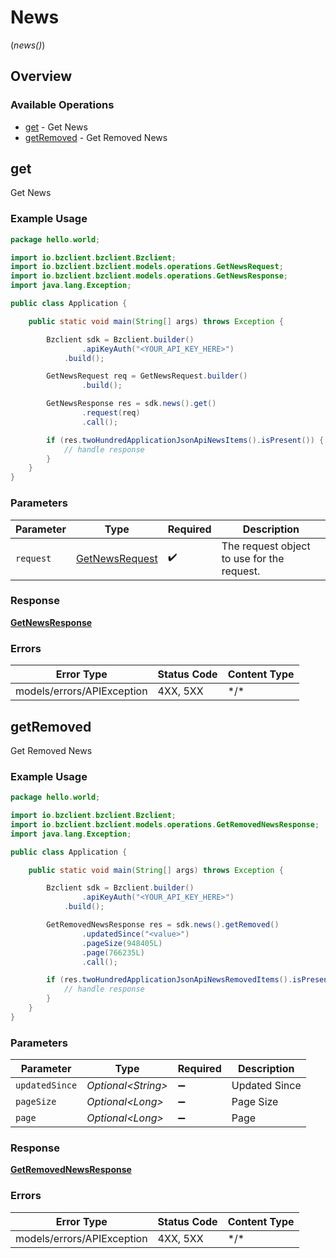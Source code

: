 # News
(*news()*)

## Overview

### Available Operations

* [get](#get) - Get News
* [getRemoved](#getremoved) - Get Removed News

## get

Get News

### Example Usage

```java
package hello.world;

import io.bzclient.bzclient.Bzclient;
import io.bzclient.bzclient.models.operations.GetNewsRequest;
import io.bzclient.bzclient.models.operations.GetNewsResponse;
import java.lang.Exception;

public class Application {

    public static void main(String[] args) throws Exception {

        Bzclient sdk = Bzclient.builder()
                .apiKeyAuth("<YOUR_API_KEY_HERE>")
            .build();

        GetNewsRequest req = GetNewsRequest.builder()
                .build();

        GetNewsResponse res = sdk.news().get()
                .request(req)
                .call();

        if (res.twoHundredApplicationJsonApiNewsItems().isPresent()) {
            // handle response
        }
    }
}
```

### Parameters

| Parameter                                                   | Type                                                        | Required                                                    | Description                                                 |
| ----------------------------------------------------------- | ----------------------------------------------------------- | ----------------------------------------------------------- | ----------------------------------------------------------- |
| `request`                                                   | [GetNewsRequest](../../models/operations/GetNewsRequest.md) | :heavy_check_mark:                                          | The request object to use for the request.                  |

### Response

**[GetNewsResponse](../../models/operations/GetNewsResponse.md)**

### Errors

| Error Type                 | Status Code                | Content Type               |
| -------------------------- | -------------------------- | -------------------------- |
| models/errors/APIException | 4XX, 5XX                   | \*/\*                      |

## getRemoved

Get Removed News

### Example Usage

```java
package hello.world;

import io.bzclient.bzclient.Bzclient;
import io.bzclient.bzclient.models.operations.GetRemovedNewsResponse;
import java.lang.Exception;

public class Application {

    public static void main(String[] args) throws Exception {

        Bzclient sdk = Bzclient.builder()
                .apiKeyAuth("<YOUR_API_KEY_HERE>")
            .build();

        GetRemovedNewsResponse res = sdk.news().getRemoved()
                .updatedSince("<value>")
                .pageSize(948405L)
                .page(766235L)
                .call();

        if (res.twoHundredApplicationJsonApiNewsRemovedItems().isPresent()) {
            // handle response
        }
    }
}
```

### Parameters

| Parameter           | Type                | Required            | Description         |
| ------------------- | ------------------- | ------------------- | ------------------- |
| `updatedSince`      | *Optional\<String>* | :heavy_minus_sign:  | Updated Since       |
| `pageSize`          | *Optional\<Long>*   | :heavy_minus_sign:  | Page Size           |
| `page`              | *Optional\<Long>*   | :heavy_minus_sign:  | Page                |

### Response

**[GetRemovedNewsResponse](../../models/operations/GetRemovedNewsResponse.md)**

### Errors

| Error Type                 | Status Code                | Content Type               |
| -------------------------- | -------------------------- | -------------------------- |
| models/errors/APIException | 4XX, 5XX                   | \*/\*                      |